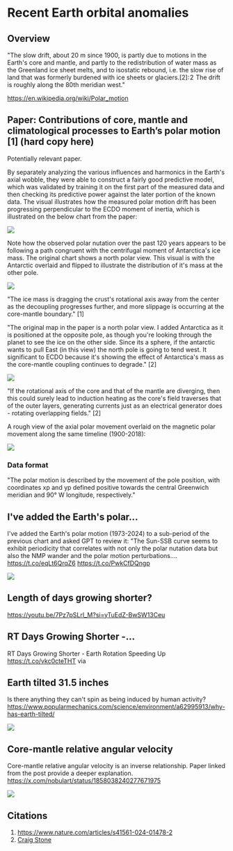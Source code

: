 # Recent Earth orbital anomalies

## Overview

"The slow drift, about 20 m since 1900, is partly due to motions in the Earth's core and mantle, and partly to the redistribution of water mass as the Greenland ice sheet melts, and to isostatic rebound, i.e. the slow rise of land that was formerly burdened with ice sheets or glaciers.[2]: 2  The drift is roughly along the 80th meridian west."

https://en.wikipedia.org/wiki/Polar_motion

## Paper: Contributions of core, mantle and climatological processes to Earth’s polar motion [1] (hard copy here)

Potentially relevant paper.

By separately analyzing the various influences and harmonics in the Earth's axial wobble, they were able to construct a fairly good predictive model, which was validated by training it on the first part of the measured data and then checking its predictive power against the later portion of the known data. The visual illustrates how the measured polar motion drift has been progressing perpendicular to the ECDO moment of inertia, which is illustrated on the below chart from the paper:

![](img/polar-motion-drift.jpg)

Note how the observed polar nutation over the past 120 years appears to be following a path congruent with the centrifugal moment of Antarctica's ice mass. The original chart shows a north polar view. This visual is with the Antarctic overlaid and flipped to illustrate the distribution of it's mass at the other pole.

![](img/polar-motion-drift-2.jpg)

"The ice mass is dragging the crust's rotational axis away from the center as the decoupling progresses further, and more slippage is occurring at the core-mantle boundary." [1]

"The original map in the paper is a north polar view. I added Antarctica as it is positioned at the opposite pole, as though you're looking through the planet to see the ice on the other side. Since its a sphere, if the antarctic wants to pull East (in this view) the north pole is going to tend west. It significant to ECDO because it's showing the effect of Antarctica's mass as the core-mantle coupling continues to degrade." [2]

![](img/npw.jpg)

"If the rotational axis of the core and that of the mantle are diverging, then this could surely lead to induction heating as the core's field traverses that of the outer layers, generating currents just as an electrical generator does - rotating overlapping fields." [2]

A rough view of the axial polar movement overlaid on the magnetic polar movement along the same timeline (1900-2018):

![](img/npw2.jpg)

### Data format

"The polar motion is described by the movement of the pole position, with coordinates xp and yp defined positive towards the central Greenwich meridian and 90° W longitude, respectively."

## I've added the Earth's polar...

I've added the Earth's polar motion (1973-2024) to a sub-period of the previous chart and asked GPT to review it: "The Sun-SSB curve seems to exhibit periodicity that correlates with not only the polar nutation data but also the NMP wander and the polar motion perturbations.… https://t.co/eqLt6QrqZ6 https://t.co/PwkCfDQngp

![](img/1832360727715238369-GW3W_6tXsAEKOKw.jpg)

## Length of days growing shorter?

https://youtu.be/7Pz7pSLrI_M?si=yTuEdZ-BwSW13Ceu

## RT Days Growing Shorter -...

RT Days Growing Shorter - Earth Rotation Speeding Up https://t.co/vkc0cteTHT via

## Earth tilted 31.5 inches

Is there anything they can't spin as being induced by human activity?
https://www.popularmechanics.com/science/environment/a62995913/why-has-earth-tilted/

![](img/photo_6024@25-11-2024_12-44-51.jpg)

## Core-mantle relative angular velocity

Core-mantle relative angular velocity is an inverse relationship. Paper linked from the post provide a deeper explanation. 
https://x.com/nobulart/status/1858038240277671975

![](img/photo_6146@08-12-2024_10-33-06.jpg)

## Citations

1. https://www.nature.com/articles/s41561-024-01478-2
2. [Craig Stone](https://nobulart.com)